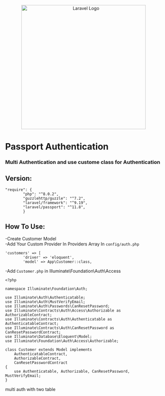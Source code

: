 <p align="center"><a href="https://laravel.com" target="_blank"><img src="https://raw.githubusercontent.com/laravel/art/master/logo-lockup/5%20SVG/2%20CMYK/1%20Full%20Color/laravel-logolockup-cmyk-red.svg" width="400" alt="Laravel Logo"></a></p>

# Passport Authentication <br>

### Multi Authentication and use custome class for Authentication<br>
## Version:
```
"require": {
        "php": "^8.0.2",
        "guzzlehttp/guzzle": "^7.2",
        "laravel/framework": "^9.19",
        "laravel/passport": "^11.8",
        }
```

## How To Use: <br>

-Create Customer Model <br>
-Add Your Custom Provider In Providers Array In ``config/auth.php`` <br>
```
'customers' => [
        'driver' => 'eloquent',
        'model' => App\Customer::class,
```
-Add ``Customer.php`` in Illuminate\Foundation\Auth\Access <br>
```
<?php

namespace Illuminate\Foundation\Auth;

use Illuminate\Auth\Authenticatable;
use Illuminate\Auth\MustVerifyEmail;
use Illuminate\Auth\Passwords\CanResetPassword;
use Illuminate\Contracts\Auth\Access\Authorizable as AuthorizableContract;
use Illuminate\Contracts\Auth\Authenticatable as AuthenticatableContract;
use Illuminate\Contracts\Auth\CanResetPassword as CanResetPasswordContract;
use Illuminate\Database\Eloquent\Model;
use Illuminate\Foundation\Auth\Access\Authorizable;

class Customer extends Model implements
    AuthenticatableContract,
    AuthorizableContract,
    CanResetPasswordContract
{
    use Authenticatable, Authorizable, CanResetPassword, MustVerifyEmail;
}
```
multi auth with two table
